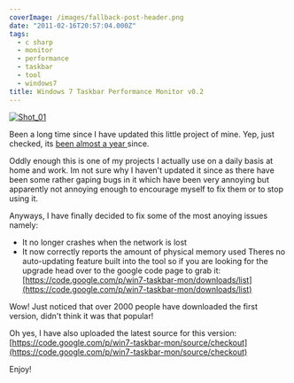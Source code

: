 ```yaml
---
coverImage: /images/fallback-post-header.png
date: "2011-02-16T20:57:04.000Z"
tags:
  - c sharp
  - monitor
  - performance
  - taskbar
  - tool
  - windows7
title: Windows 7 Taskbar Performance Monitor v0.2
---
```


[![](/wp-content/uploads/2011/02/Shot_01.png "Shot_01")](/wp-content/uploads/2011/02/Shot_01.png)

Been a long time since I have updated this little project of mine. Yep, just checked, its [been almost a year ](/posts/windows-7-taskbar-monitor/)since.

<!-- more -->

Oddly enough this is one of my projects I actually use on a daily basis at home and work. Im not sure why I haven't updated it since as there have been some rather gaping bugs in it which have been very annoying but apparently not annoying enough to encourage myself to fix them or to stop using it.

Anyways, I have finally decided to fix some of the most anoying issues namely:

- It no longer crashes when the network is lost
- It now correctly reports the amount of physical memory used
  Theres no auto-updating feature built into the tool so if you are looking for the upgrade head over to the google code page to grab it: [https://code.google.com/p/win7-taskbar-mon/downloads/list](https://code.google.com/p/win7-taskbar-mon/downloads/list)

Wow! Just noticed that over 2000 people have downloaded the first version, didn't think it was that popular!

Oh yes, I have also uploaded the latest source for this version: [https://code.google.com/p/win7-taskbar-mon/source/checkout](https://code.google.com/p/win7-taskbar-mon/source/checkout)

Enjoy!
